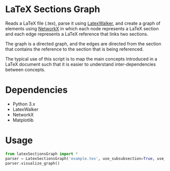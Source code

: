 # LaTeX Sections Graph
Reads a LaTeX file (.tex), parse it using [LatexWalker](https://pylatexenc.readthedocs.io/en/latest/latexwalker/), and create a graph of elements using [NetworkX](https://networkx.org/documentation/stable/index.html) in which each node represents a LaTeX section and each edge represents a LaTeX reference that links two sections.

The graph is a directed graph, and the edges are directed from the section that contains the reference to the section that
is being referenced.

The typical use of this script is to map the main concepts introduced in a LaTeX document such that it is easier to understand inter-dependencies between concepts.

# Dependencies
- Python 3.x
- LatexWalker
- NetworkX
- Matplotlib

# Usage
```python
from latexSectionsGraph import *
parser = LatexSectionsGraph('example.tex', use_subsubsection=True, use_subsection=True, node_threshold=1)
parser.visualize_graph()
```